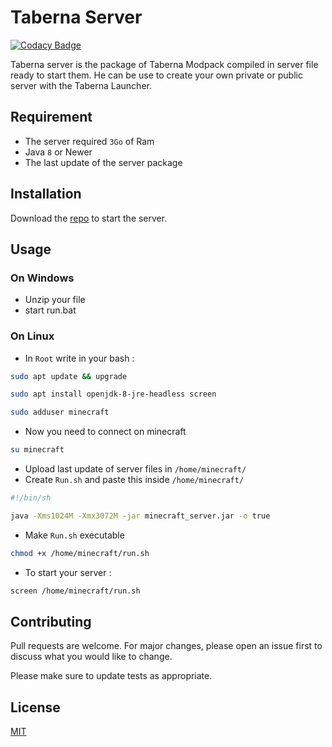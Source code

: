 # Taberna Server

[![Codacy Badge](https://api.codacy.com/project/badge/Grade/5c4a9e46064942f68a68574aa98d56fa)](https://app.codacy.com/gh/El-Taberna/Taberna-Server?utm_source=github.com&utm_medium=referral&utm_content=El-Taberna/Taberna-Server&utm_campaign=Badge_Grade_Settings)

Taberna server is the package of Taberna Modpack compiled in server file ready to start them.
He can be use to create your own private or public server with the Taberna Launcher.

## Requirement 

-   The server required `3Go` of Ram
-   Java `8` or Newer
-   The last update of the server package

## Installation

Download the [repo](https://github.com/yoannbt2001/Taberna-ModPack/archive/Taberna-5-Server.zip) to start the server.

## Usage

### On Windows

-   Unzip your file
-   start run.bat

### On Linux

-   In `Root` write in your bash :

```bash
sudo apt update && upgrade
```

```bash
sudo apt install openjdk-8-jre-headless screen
```

```bash
sudo adduser minecraft
```

-   Now you need to connect on minecraft

```bash
su minecraft
```

-   Upload last update of server files in `/home/minecraft/`
-   Create `Run.sh` and paste this inside `/home/minecraft/`

```bash
#!/bin/sh

java -Xms1024M -Xmx3072M -jar minecraft_server.jar -o true
```

-   Make `Run.sh` executable

```bash
chmod +x /home/minecraft/run.sh
```

-   To start your server :

``` bash
screen /home/minecraft/run.sh
```

## Contributing
Pull requests are welcome. For major changes, please open an issue first to discuss what you would like to change.

Please make sure to update tests as appropriate.

## License
[MIT](https://choosealicense.com/licenses/mit/)
